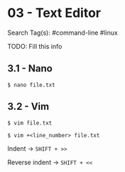 # 03 - Text Editor

Search Tag(s): #command-line #linux

TODO: Fill this info

## 3.1 - Nano

`$ nano file.txt`

## 3.2 - Vim

`$ vim file.txt`

`$ vim +<line_number> file.txt`

Indent -> `SHIFT + >>`

Reverse indent -> `SHIFT + <<`